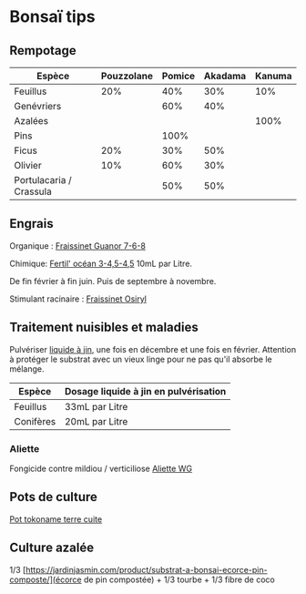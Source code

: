 # Bonsaï tips

## Rempotage

| Espèce                  | Pouzzolane | Pomice | Akadama | Kanuma |
|-------------------------|------------|--------|---------|--------|
| Feuillus                | 20%        | 40%    | 30%     | 10%    |
| Genévriers              |            | 60%    | 40%     |        |
| Azalées                 |            |        |         | 100%   |
| Pins                    |            | 100%   |         |        |
| Ficus                   |20%           | 30%    | 50%     |        |
| Olivier                 |10%           | 60%    | 30%     |        |
| Portulacaria / Crassula |          | 50%    | 50%     |        |

## Engrais

Organique : [Fraissinet Guanor 7-6-8](https://www.comptoirdesjardins.fr/produits-de-jardin/engrais-fertilisants/potager/guanor-super-pro-25-kg.html)

Chimique: [Fertil' océan 3-4,5-4,5](https://fertil-ocean.fr/boutique-en-ligne) 10mL par Litre.

De fin février à fin juin. Puis de septembre à novembre.

Stimulant
racinaire : [Fraissinet Osiryl](https://www.comptoirdesjardins.fr/produits-de-jardin/engrais-fertilisants/bouturage/stimulants-racinaires/stimulateur-croissance-racinaire-professionnel-1-litre.html)

## Traitement nuisibles et maladies

Pulvériser [liquide à jin](https://irunbonsai.com/inicio/543-liquido-de-jin-500-ml-5407013560029.html), une fois en
décembre et une fois en février. Attention à protéger le substrat avec un vieux linge pour ne pas qu'il absorbe le
mélange.

| Espèce    | Dosage liquide à jin en pulvérisation |
|-----------|---------------------------------------|
| Feuillus  | 33mL par Litre                        |
| Conifères | 20mL par Litre                        |

### Aliette

Fongicide contre mildiou / verticiliose
[Aliette WG](https://www.agrar.bayer.ch/fr-CH/Produkte/Pflanzenschutzmittel/Aliette%20WG)

## Pots de culture

[Pot tokoname terre cuite](https://irunbonsai.com/inicio/226-613-maceta-entrenamiento-tokoname-n45-7900000000511.html#/394-macetas_tokoname_entrenamiento-n3_o94_x_43_cm)

## Culture azalée

1/3 [https://jardinjasmin.com/product/substrat-a-bonsai-ecorce-pin-composte/](écorce de pin compostée) + 1/3 tourbe + 1/3 fibre de coco
